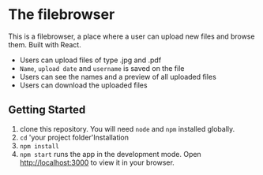 # The filebrowser

This is a filebrowser, a place where a user can upload new files and browse them. Built with React.

- Users can upload files of type .jpg and .pdf
- `Name`, `upload date` and `username` is saved on the file
- Users can see the names and a preview of all uploaded files
- Users can download the uploaded files

## Getting Started

1. clone this repository. You will need `node` and `npm` installed globally.
2. `cd` 'your project folder'Installation
3. `npm install`
4. `npm start` runs the app in the development mode. Open [http://localhost:3000](http://localhost:3000) to view it in your browser.

